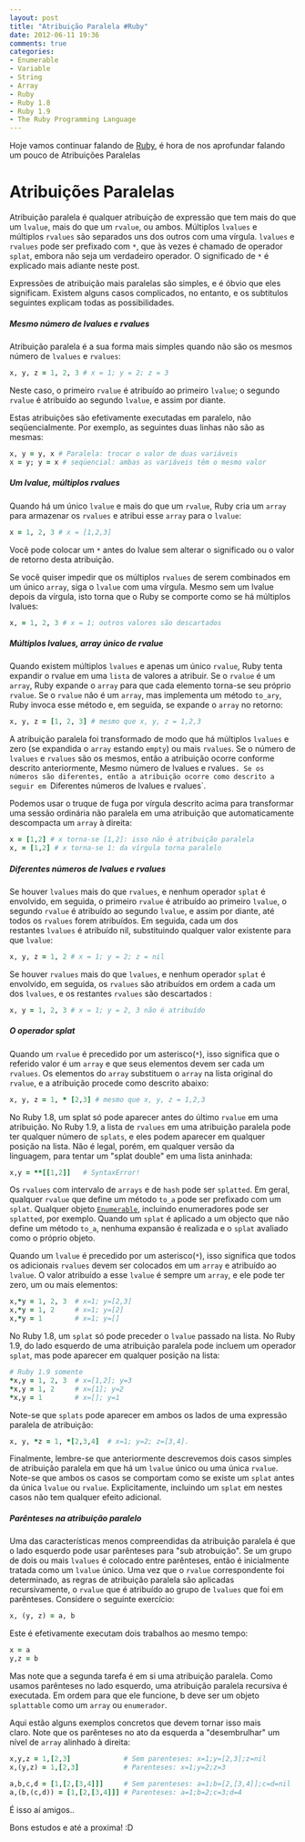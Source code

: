```yaml
---
layout: post
title: "Atribuição Paralela #Ruby"
date: 2012-06-11 19:36
comments: true
categories:
- Enumerable
- Variable
- String
- Array
- Ruby
- Ruby 1.8
- Ruby 1.9
- The Ruby Programming Language
---
```

<!--more-->
<p>Hoje vamos continuar falando de <a href="http://www.ruby-doc.org/core-1.9.2/">Ruby</a>, é hora de nos aprofundar falando um pouco de Atribuições Paralelas</p>

<h1>Atribuições Paralelas</h1>

Atribuição paralela é qualquer atribuição de expressão que tem mais do que um `lvalue`, mais do que um `rvalue`, ou ambos. Múltiplos `lvalues` e ​​múltiplos `rvalues` são separados uns dos outros com uma vírgula. `lvalues` e `rvalues` ​​pode ser prefixado com `*`, que às vezes é chamado de operador `splat`, embora não seja um verdadeiro operador. O significado de `*` é explicado mais adiante neste post.

Expressões de atribuição mais paralelas são simples, e é óbvio que eles significam. Existem alguns casos complicados, no entanto, e os subtitulos seguintes explicam todas as possibilidades.

<h5>Mesmo número de lvalues ​​e rvalues</h5>

Atribuição paralela é a sua forma mais simples quando não são os mesmos número de `lvalues` ​​e `rvalues`:

``` ruby Atribuição de Mesmo número
x, y, z = 1, 2, 3 # x = 1; y = 2; z = 3
```

Neste caso, o primeiro `rvalue` é atribuído ao primeiro `lvalue`; o segundo `rvalue` é atribuído ao segundo `lvalue`, e assim por diante.

Estas atribuições são efetivamente executadas em paralelo, não seqüencialmente. Por exemplo, as seguintes duas linhas não são as mesmas:

``` ruby Atribuição
x, y = y, x # Paralela: trocar o valor de duas variáveis
x = y; y = x # seqüencial: ambas as variáveis ​​têm o mesmo valor
```

<h5>Um lvalue, ​​múltiplos rvalues</h5>

Quando há um único `lvalue` e mais do que um `rvalue`, Ruby cria um `array` para armazenar os `rvalues` ​​e atribui esse `array` para o `lvalue`:

``` ruby Um lvalue e Múltiplos rvalues
x = 1, 2, 3 # x = [1,2,3]
```

Você pode colocar um `*` antes do lvalue sem alterar o significado ou o valor de retorno desta atribuição.

Se você quiser impedir que os ​múltiplos `rvalues` de serem combinados em um único `array`, siga o `lvalue` com uma vírgula. Mesmo sem um lvalue depois da vírgula, isto torna que o Ruby se comporte como se há ​​múltiplos lvalues:

``` ruby Atribuições
x, = 1, 2, 3 # x = 1; outros valores são descartados
```

<h5>M​últiplos lvalues, array único de rvalue</h5>

Quando existem múltiplos `lvalues​` e apenas um único `rvalue`, Ruby tenta expandir o rvalue em uma `lista` de valores a atribuir. Se o `rvalue` é um `array`, Ruby expande o `array` para que cada elemento torna-se seu próprio `rvalue`. Se o `rvalue` não é um `array`, mas implementa um método `to_ary`, Ruby invoca esse método e, em seguida, se expande o `array` no retorno:

```ruby Atribuição
x, y, z = [1, 2, 3] # mesmo que x, y, z = 1,2,3
```

A atribuição paralela foi transformado de modo que há ​​múltiplos `lvalues` e zero (se expandida o `array` estando `empty`) ou mais `rvalues`. Se o número de `lvalues` ​​e `rvalues` ​​são os mesmos, então a atribuição ocorre conforme descrito anteriormente, Mesmo número de lvalues ​​e rvalues`. Se os números são diferentes, então a atribuição ocorre como descrito a seguir em `Diferentes números de lvalues ​​e rvalues`.

Podemos usar o truque de fuga por vírgula descrito acima para transformar uma sessão ordinária não paralela em uma atribuição que automaticamente descompacta um `array` à direita:

``` ruby Atribuição
x = [1,2] # x torna-se [1,2]: isso não é atribuição paralela
x, = [1,2] # x torna-se 1: da vírgula torna paralelo
```

<h5>Diferentes números de lvalues ​​e rvalues</h5>

Se houver `lvalues` mais do que ​​`rvalues`, e nenhum operador `splat` é envolvido, em seguida, o primeiro `rvalue` é atribuído ao primeiro `lvalue`, o segundo `rvalue` é atribuído ao segundo `lvalue`, e assim por diante, até todos os `rvalues` ​​forem atribuídos. Em seguida, cada um dos restantes `lvalues` ​​é atribuído nil, substituindo qualquer valor existente para que `lvalue`:

``` ruby Atribuição
x, y, z = 1, 2 # x = 1; y = 2; z = nil
```

Se houver `rvalues` mais do que ​`​lvalues`, e nenhum operador `splat` é envolvido, em seguida, os `rvalues` ​são atribuídos em ordem a cada um dos `lvalues`, e os restantes `rvalues` são descartados :

```ruby Atribuição
x, y = 1, 2, 3 # x = 1; y = 2, 3 não é atribuído
```

<h5>O operador splat</h5>

Quando um `rvalue` é precedido por um asterisco(`*`), isso significa que o referido valor é um `array` e que seus elementos devem ser cada um `rvalues`. Os elementos do `array` substituem o `array` na lista original do `rvalue`, e a atribuição procede como descrito abaixo:

``` ruby Atribuição
x, y, z = 1, * [2,3] # mesmo que x, y, z = 1,2,3
```

No Ruby 1.8, um splat só pode aparecer antes do último `rvalue` em uma atribuição. No Ruby 1.9, a lista de `rvalues` ​​em uma atribuição paralela pode ter qualquer número de `splats`, e eles podem aparecer em qualquer posição na lista. Não é legal, porém, em qualquer versão da linguagem, para tentar um "splat double" em uma lista aninhada:

```ruby Erro de Atribuição
x,y = **[[1,2]]   # SyntaxError!
```

Os `rvalues` com i​ntervalo de `arrays` e de `hash` pode ser `splatted`. Em geral, qualquer `rvalue` que define um método `to_a` pode ser prefixado com um `splat`. Qualquer objeto <a href="http://ruby-doc.org/core-1.9.3/Enumerable.html">`Enumerable`</a>, incluindo enumeradores pode ser `splatted`, por exemplo. Quando um `splat` é aplicado a um objecto que não define um método `to_a`, nenhuma expansão é realizada e o `splat` avaliado como o próprio objeto.

Quando um `lvalue` é precedido por um asterisco(`*`), isso significa que todos ​​os adicionais `rvalues` devem ser colocados em um `array` e atribuído ao `lvalue`. O valor atribuído a esse `lvalue` é sempre um `array`, e ele pode ter zero, um ou mais elementos:

``` ruby Atribuição
x,*y = 1, 2, 3  # x=1; y=[2,3]
x,*y = 1, 2     # x=1; y=[2]
x,*y = 1        # x=1; y=[]
```

No Ruby 1.8, um `splat` só pode preceder o `lvalue` passado na lista. No Ruby 1.9, do lado esquerdo de uma atribuição paralela pode incluem um operador `splat`, mas pode aparecer em qualquer posição na lista:

``` ruby Atribuição
# Ruby 1.9 somente
*x,y = 1, 2, 3  # x=[1,2]; y=3
*x,y = 1, 2     # x=[1]; y=2
*x,y = 1        # x=[]; y=1
```

Note-se que `splats` pode aparecer em ambos os lados de uma expressão paralela de atribuição:

```ruby Atribuição
x, y, *z = 1, *[2,3,4]  # x=1; y=2; z=[3,4].
```

Finalmente, lembre-se que anteriormente descrevemos dois casos simples de atribuição paralela em que há um `lvalue` único ou uma única `rvalue`. Note-se que ambos os casos se comportam como se existe um `splat` antes da única `lvalue` ou `rvalue`. Explicitamente, incluindo um `splat` em nestes casos não tem qualquer efeito adicional.


<h5>Parênteses na atribuição paralelo</h5>

Uma das características menos compreendidas da atribuição paralela é que o lado esquerdo pode usar parênteses para "sub atrobuição". Se um grupo de dois ou mais `lvalues` ​​é colocado entre parênteses, então é inicialmente tratada como um `lvalue` único. Uma vez que o `rvalue` correspondente foi determinado, as regras de atribuição paralela são aplicadas recursivamente, o `rvalue` que é atribuído ao grupo de `lvalues` ​​que foi em parênteses. Considere o seguinte exercício:

```ruby Atribuição
x, (y, z) = a, b
```

Este é efetivamente executam dois trabalhos ao mesmo tempo:

```ruby Atribuição
x = a
y,z = b
```

Mas note que a segunda tarefa é em si uma atribuição paralela. Como usamos parênteses no lado esquerdo, uma atribuição paralela recursiva é executada. Em ordem para que ele funcione, b deve ser um objeto `splattable` como um `array` ou `enumerador`.

Aqui estão alguns exemplos concretos que devem tornar isso mais claro. Note que os parênteses no ato da esquerda a "desembrulhar" um nível de `array` alinhado à direita:

```ruby Atribuição
x,y,z = 1,[2,3]             # Sem parenteses: x=1;y=[2,3];z=nil
x,(y,z) = 1,[2,3]           # Parenteses: x=1;y=2;z=3

a,b,c,d = [1,[2,[3,4]]]     # Sem parenteses: a=1;b=[2,[3,4]];c=d=nil
a,(b,(c,d)) = [1,[2,[3,4]]] # Parenteses: a=1;b=2;c=3;d=4
```


É isso aí amigos..

Bons estudos e até a proxima! :D